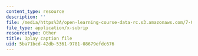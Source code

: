 ```yaml
---
content_type: resource
description: ''
file: /media/https%3A/open-learning-course-data-rc.s3.amazonaws.com/7-012-introduction-to-biology-fall-2004/5ba71bcd42db5361978108679efdc676_dENgjMVCHaA.vtt
file_type: application/x-subrip
resourcetype: Other
title: 3play caption file
uid: 5ba71bcd-42db-5361-9781-08679efdc676
---
```

